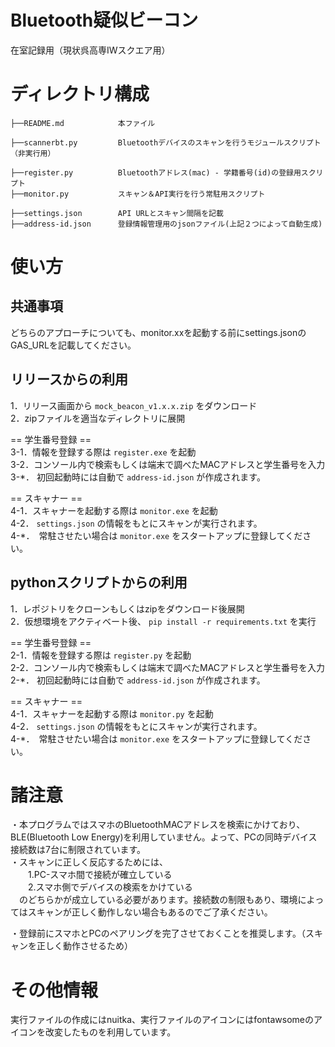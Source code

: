 # Bluetooth疑似ビーコン
在室記録用（現状呉高専IWスクエア用）
# ディレクトリ構成
```
├──README.md            本ファイル

├──scannerbt.py         Bluetoothデバイスのスキャンを行うモジュールスクリプト（非実行用）

├──register.py          Bluetoothアドレス(mac) - 学籍番号(id)の登録用スクリプト
├──monitor.py           スキャン＆API実行を行う常駐用スクリプト

├──settings.json        API URLとスキャン間隔を記載
├──address-id.json      登録情報管理用のjsonファイル(上記２つによって自動生成)
```

# 使い方
## 共通事項
どちらのアプローチについても、monitor.xxを起動する前にsettings.jsonのGAS_URLを記載してください。
## リリースからの利用
1．リリース画面から `mock_beacon_v1.x.x.zip` をダウンロード <br>
2．zipファイルを適当なディレクトリに展開 <br>

== 学生番号登録 ==<br>
3-1．情報を登録する際は `register.exe` を起動 <br>
3-2．コンソール内で検索もしくは端末で調べたMACアドレスと学生番号を入力 <br>
3-\*． 初回起動時には自動で `address-id.json` が作成されます。 <br>

== スキャナー ==<br>
4-1．スキャナーを起動する際は `monitor.exe` を起動 <br>
4-2． `settings.json` の情報をもとにスキャンが実行されます。<br>
4-\*．　常駐させたい場合は `monitor.exe` をスタートアップに登録してください。

## pythonスクリプトからの利用
1．レポジトリをクローンもしくはzipをダウンロード後展開<br>
2．仮想環境をアクティベート後、 `pip install -r requirements.txt` を実行

== 学生番号登録 ==<br>
2-1．情報を登録する際は `register.py` を起動 <br>
2-2．コンソール内で検索もしくは端末で調べたMACアドレスと学生番号を入力 <br>
2-\*． 初回起動時には自動で `address-id.json` が作成されます。 <br>

== スキャナー ==<br>
4-1．スキャナーを起動する際は `monitor.py` を起動 <br>
4-2． `settings.json` の情報をもとにスキャンが実行されます。<br>
4-\*．　常駐させたい場合は `monitor.exe` をスタートアップに登録してください。

# 諸注意
・本プログラムではスマホのBluetoothMACアドレスを検索にかけており、BLE(Bluetooth Low Energy)を利用していません。よって、PCの同時デバイス接続数は7台に制限されています。<br>
・スキャンに正しく反応するためには、<br>
　　1.PC-スマホ間で接続が確立している<br>
　　2.スマホ側でデバイスの検索をかけている<br>
　のどちらかが成立している必要があります。接続数の制限もあり、環境によってはスキャンが正しく動作しない場合もあるのでご了承ください。

・登録前にスマホとPCのペアリングを完了させておくことを推奨します。（スキャンを正しく動作させるため）

# その他情報
実行ファイルの作成にはnuitka、実行ファイルのアイコンにはfontawsomeのアイコンを改変したものを利用しています。
